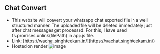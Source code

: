 ## Chat Convert
- This website will convert your whatsapp chat exported file in a well structured manner. The uploaded file will be deleted immediately just after chat messages get processed. For this, I have used fs.promises.unlink(filePath) in app.js file. 
- Link: [https://wachat.singhteekam.in/](https://wachat.singhteekam.in/)
- Hosted on render
![image](https://user-images.githubusercontent.com/55067104/228190182-9a601fc9-1557-45b2-b6ec-8a6244972916.png)

